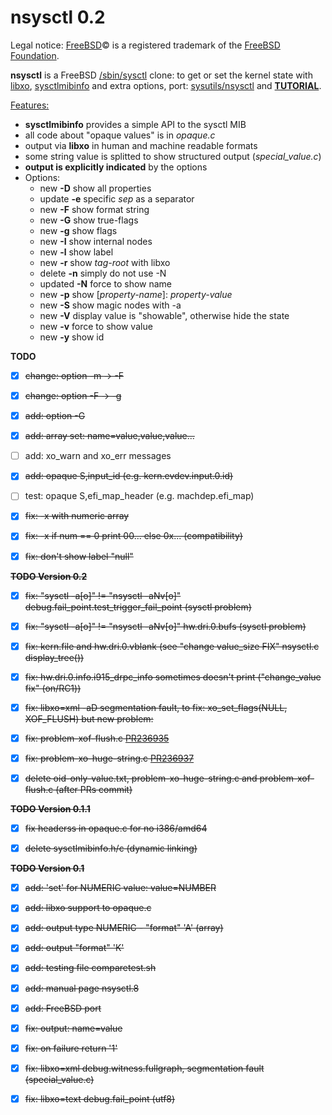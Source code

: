 nsysctl 0.2
=============

Legal notice: [FreeBSD](http://www.freebsd.org)&copy; is a registered trademark 
of the [FreeBSD Foundation](https://www.freebsdfoundation.org).  

**nsysctl** is a FreeBSD [/sbin/sysctl](https://man.freebsd.org/sysctl/8) 
clone: to get or set the kernel state with [libxo](https://wiki.freebsd.org/LibXo), 
[sysctlmibinfo](https://gitlab.com/alfix/sysctlmibinfo) 
and extra options, 
port: [sysutils/nsysctl](https://www.freshports.org/sysutils/nsysctl) and 
**[TUTORIAL](http://alfix.gitlab.io/bsd/2019/02/19/nsysctl-tutorial.html)**.  


<u>Features:</u>
 * **sysctlmibinfo** provides a simple API to the sysctl MIB
 * all code about "opaque values" is in _opaque.c_
 * output via **libxo** in human and machine readable formats
 * some string value is splitted to show structured output (_special\_value.c_)
 * **output is explicitly indicated** by the options
 * Options:
   * new **-D** show all properties
   * update **-e** specific _sep_ as a separator
   * new **-F** show format string
   * new **-G** show true-flags
   * new **-g** show flags
   * new **-I** show internal nodes
   * new **-l** show label
   * new **-r** show _tag-root_ with libxo
   * delete **-n** simply do not use -N
   * updated **-N** force to show name
   * new **-p** show [_property-name_]: _property-value_
   * new **-S** show magic nodes with -a
   * new **-V** display value is "showable", otherwise hide the state
   * new **-v** force to show value
   * new **-y** show id


**TODO**

 * [X] ~~change: option -m -> -F~~
 * [X] ~~change: option -F -> -g~~
 * [X] ~~add: option -G~~
 * [X] ~~add: array set: name=value,value,value...~~
 * [ ] add: xo\_warn and xo\_err messages
 * [X] ~~add: opaque S,input\_id (e.g. kern.evdev.input.0.id)~~
 * [ ] test: opaque S,efi\_map\_header (e.g. machdep.efi\_map)
 * [X] ~~fix: -x with numeric array~~
 * [X] ~~fix: -x if num == 0 print 00... else 0x... (compatibility)~~
 * [X] ~~fix: don't show label "null"~~



~~**TODO Version 0.2**~~

 * [X] ~~fix: "sysctl -a[o]" != "nsysctl -aNv[o]" debug.fail\_point.test\_trigger\_fail\_point (sysctl problem)~~
 * [X] ~~fix: "sysctl -a[o]" != "nsysctl -aNv[o]" hw.dri.0.bufs (sysctl problem)~~
 * [X] ~~fix: kern.file and hw.dri.0.vblank (see "change value\_size FIX" nsysctl.c display\_tree())~~
 * [X] ~~fix: hw.dri.0.info.i915\_drpc\_info sometimes doesn't print ("change\_value fix" (on/RC1))~~
 * [X] ~~fix: libxo=xml -aD segmentation fault, to fix: xo\_set\_flags(NULL, XOF\_FLUSH) but new problem:~~
 * [X] ~~fix: problem-xof-flush.c [PR236935](https://bugs.freebsd.org/236935)~~
 * [X] ~~fix: problem-xo-huge-string.c [PR236937](https://bugs.freebsd.org/236937)~~
 * [X] ~~delete oid-only-value.txt, problem-xo-huge-string.c and problem-xof-flush.c (after PRs commit)~~


~~**TODO Version 0.1.1**~~

* [X] ~~fix headerss in opaque.c for no i386/amd64~~
* [X] ~~delete sysctlmibinfo.h/c (dynamic linking)~~


~~**TODO Version 0.1**~~

 * [X] ~~add: 'set' for NUMERIC value: value=NUMBER~~
 * [X] ~~add: libxo support to opaque.c~~
 * [X] ~~add: output type NUMERIC - "format" 'A' (array)~~
 * [X] ~~add: output "format" 'K'~~
 * [X] ~~add: testing file comparetest.sh~~
 * [X] ~~add: manual page nsysctl.8~~
 * [X] ~~add: FreeBSD port~~
 * [X] ~~fix: output: name=value~~
 * [X] ~~fix: on failure return '1'~~
 * [X] ~~fix: libxo=xml debug.witness.fullgraph, segmentation fault (special\_value.c)~~
 * [X] ~~fix: libxo=text debug.fail\_point  (utf8)~~

